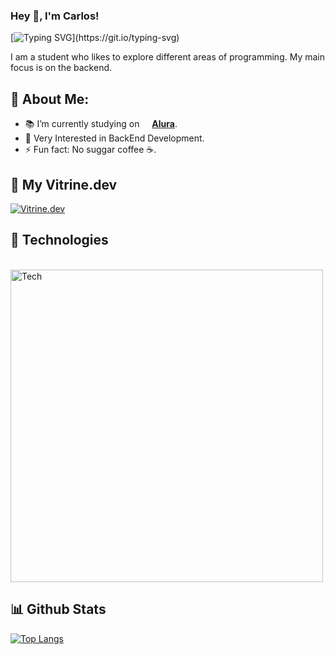 ### Hey 👋, I'm Carlos!

[![Typing SVG](https://readme-typing-svg.demolab.com?font=Fira+Code&pause=1000&color=52C800&width=435&lines=Backend+Developer.)](https://git.io/typing-svg)

I am a student who likes to explore different areas of programming. My main focus is on the backend.

<a id="about-me"></a>
## 🧐 About Me:
- 📚 I’m currently studying on <img height="12" width="12" src="https://github.com/end223/svgs/blob/main/rounded-in-photoretrica.png?raw=true"> [**Alura**](https://www.alura.com.br/).
- 📝 Very Interested in BackEnd Development.
- ⚡ Fun fact: No suggar coffee ☕️.

<a id="Vitrine.dev"></a>
## 🌌 My Vitrine.dev

[![Vitrine.dev](https://github.com/end223/svgs/blob/main/188927548-c627858f-5e22-4373-b6fc-f9bd26c5195f.png?raw=true)](https://cursos.alura.com.br/vitrinedev/end223)

<a id="Technologies"></a>
## 🔨 Technologies
<div style="display: inline_block"><br>
  <img align="center" alt="Tech" width="500" src="https://github.com/end223/svgs/blob/main/ok.png?raw=true">

</div>

<a id="github-stats"></a>
## 📊 Github Stats

[![Top Langs](https://github-readme-stats.vercel.app/api/top-langs/?username=end223&layout=compact)](https://github.com/end223/github-readme-stats)
